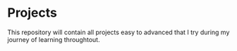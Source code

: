 # Projects
This repository will contain all projects easy to advanced that I try during my journey of learning throughtout.
